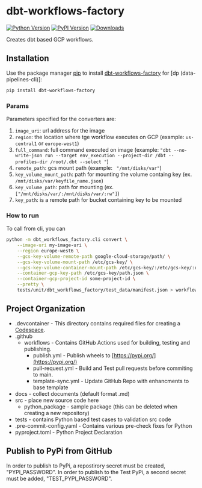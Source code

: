 # dbt-workflows-factory

[![Python Version](https://img.shields.io/badge/python-3.9%20%7C%203.10%20%7C%203.11-blue)](https://github.com/getindata/dbt-workflows-factory)
[![PyPI Version](https://badge.fury.io/py/dbt-workflows-factory.svg)](https://pypi.org/project/dbt-workflows-factory/)
[![Downloads](https://pepy.tech/badge/dbt-workflows-factory)](https://pepy.tech/project/dbt-workflows-factory)

Creates dbt based GCP workflows.

[//]: # (## Documentation)

[//]: # ()
[//]: # (Read the full documentation at [https://dbt-workflows-factory.readthedocs.io/]&#40;https://dbt-workflows-factory.readthedocs.io/en/latest/index.html&#41;)

## Installation
Use the package manager [pip](https://pip.pypa.io/en/stable/) to install [dbt-workflows-factory](https://pypi.org/project/dbt-workflows-factory/) for [dp (data-pipelines-cli)]:

```bash
pip install dbt-workflows-factory
```
### Params

Parameters specified for the converters are:
1. `image_uri`: url address for the image
2. `region`: the location where tge workflow executes on GCP (example: `us-central1` or `europe-west1`)
3. `full_command`: full command executed on image (example: `"dbt --no-write-json run --target env_execution --project-dir /dbt --profiles-dir /root/.dbt --select "`)
4. `remote_path`: gcs mount path (example: ` "/mnt/disks/var"`)
5. `key_volume_mount_path`: path for mounting the volume containg key (ex. `/mnt/disks/var/keyfile_name.json`)
6. `key_volume_path`: path for mounting (ex. `["/mnt/disks/var/:/mnt/disks/var/:rw"]`)
7. `key_path`:  is a remote path for bucket containing key to be mounted

### How to run

To call from cli, you can

```bash
python -m dbt_workflows_factory.cli convert \
    --image-uri my-image-uri \
    --region europe-west6 \
    --gcs-key-volume-remote-path google-cloud-storage/path/ \
    --gcs-key-volume-mount-path /etc/gcs-key/ \
    --gcs-key-volume-container-mount-path /etc/gcs-key/:/etc/gcs-key/:ro \
    --container-gcp-key-path /etc/gcs-key/path.json \
    --container-gcp-project-id some-project-id \
    --pretty \
    tests/unit/dbt_workflows_factory/test_data/manifest.json > workflow_source.json
```

## Project Organization

- .devcontainer - This directory contains required files for creating a [Codespace](https://github.com/features/codespaces).
- .github
  - workflows - Contains GitHub Actions used for building, testing and publishing.
    - publish.yml - Publish wheels to [https://pypi.org/](https://pypi.org/)
    - pull-request.yml - Build and Test pull requests before commiting to main.
    - template-sync.yml - Update GitHub Repo with enhancments to base template
- docs - collect documents (default format .md)
- src - place new source code here
  - python_package - sample package (this can be deleted when creating a new repository)
- tests - contains Python based test cases to validation src code
- .pre-commit-config.yaml - Contains various pre-check fixes for Python
- pyproject.toml - Python Project Declaration

## Publish to PyPi from GitHub
In order to publish to PyPi, a repostirory secret must be created, "PYPI_PASSWORD". In order to publish to the Test PyPi, a second secret must be added, "TEST_PYPI_PASSWORD".
